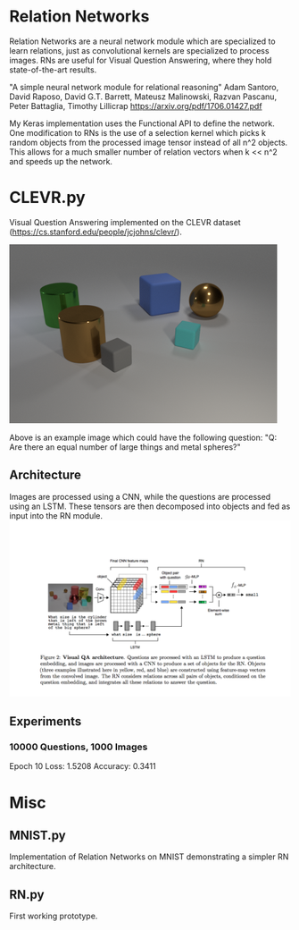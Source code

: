 # Relation Networks
Relation Networks are a neural network module which are specialized to learn relations, just as convolutional kernels are specialized to process images. RNs are useful for Visual Question Answering, where they hold state-of-the-art results.

"A simple neural network module for relational reasoning"
Adam Santoro, David Raposo, David G.T. Barrett, Mateusz Malinowski, Razvan Pascanu, Peter Battaglia, Timothy Lillicrap
https://arxiv.org/pdf/1706.01427.pdf

My Keras implementation uses the Functional API to define the network.  One modification to RNs is the use of a selection kernel which picks k random objects from the processed image tensor instead of all n^2 objects.  This allows for a much smaller number of relation vectors when k << n^2 and speeds up the network.

# CLEVR.py
Visual Question Answering implemented on the CLEVR dataset (https://cs.stanford.edu/people/jcjohns/clevr/).

![Alt text](VQA.png?raw=true "Title")

Above is an example image which could have the following question: "Q: Are there an equal number of large things and metal spheres?"

## Architecture
Images are processed using a CNN, while the questions are processed using an LSTM.  These tensors are then decomposed into objects and fed as input into the RN module.
![Alt text](CLEVR.png?raw=true "Title")

## Experiments
### 10000 Questions, 1000 Images
Epoch 10 
Loss: 1.5208
Accuracy: 0.3411

# Misc
## MNIST.py
Implementation of Relation Networks on MNIST demonstrating a simpler RN architecture.

## RN.py
First working prototype.
